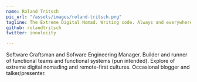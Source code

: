 ```yaml
---
name: Roland Tritsch
pic_url: "/assets/images/roland-tritsch.png"
tagline: The Extreme Digital Nomad. Writing code. Always and everywhere.
github: rolandtritsch
twitter: innolocity

---
```

Software Craftsman and Sofware Engineering Manager. Builder and runner of functional teams and functional systems (pun intended). Explore of extreme digital nomading and remote-first cultures. Occasional blogger and talker/presenter.